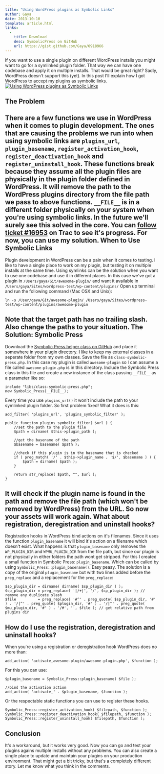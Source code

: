 ```yaml
---
title: "Using WordPress plugins as Symbolic Links"
author: Gaya
date: 2013-10-10
template: article.html
links:
  -
    title: Download
    desc: SymbolicPress on GitHub
    url: https://gist.github.com/Gaya/6918966
---
```

If you want to use a single plugin on different WordPress installs you might want to go for a symlinked plugin folder. That way we can have one codebase and apply it on multiple installs. That would be great right? Sadly, WordPress doesn't support this (yet). In this post I'll explain how I got WordPress to accept my plugins as symbolic links. [![Using WordPress plugins as Symbolic Links](/articles/\/using-wordpress-plugins-as-symbolic-links.jpg "Using WordPress plugins as Symbolic Links")](http://www.gayadesign.com/diy/using-wordpress-plugins-as-symbolic-links)<span id="more-1332"></span>

The Problem
-----------

 There are a few functions we use in WordPress when it comes to plugin development. The ones that are causing the problems we run into when using symbolic links are `plugins_url`, `plugin_basename`, `register_activation_hook`, `register_deactivation_hook` and `register_uninstall_hook`. These functions break because they assume all the plugin files are physically in the plugin folder defined in WordPress. It will remove the path to the WordPress plugins directory from the file path we pass to above functions. `__FILE__` is in a different folder physically on your system when you're using symbolic links. In the future we'll surely see this solved in the core. You can [follow ticket #16953](http://core.trac.wordpress.org/ticket/16953 "Ticket #16953 on WordPress Trac") on Trac to see it's progress. For now, you can use my solution. When to Use Symbolic Links
--------------------------

 Plugin development in WordPress can be a pain when it comes to testing. I like to have a single place to work on my plugin, but testing it on multiple installs at the same time. Using symlinks can be the solution when you want to use one codebase and use it in different places. In this case we've got a plugin in `/Users/gaya/Git/awesome-plugin/` and want it available in `/Users/gaya/Sites/wordpress-test/wp-content/plugins/` Open up terminal and run the following command (Mac OSX and Unix): 
```
ln -s /User/gaya/Git/awesome-plugin/ /Users/gaya/Sites/wordpress-test/wp-content/plugins/awesome-plugin
```
 Note that the target path has no trailing slash. Also change the paths to your situation. The Solution: Symbolic Press
----------------------------

 Download the [Symbolic Press helper class on GitHub](https://gist.github.com/Gaya/6918966 "Symbolic Press Class Gist on GitHub") and place it somewhere in your plugin directory. I like to keep my external classes in a seperate folder from my own classes. Save the file as `class-symbolic-press.php`. In this case my plugin is called `awesome-plugin` so I can assume a file called `awesome-plugin.php` is in this directory. Include the Symbolic Press class in this file and create a new instance of the class passing `__FILE__` as a parameter like so: 
```clike
include "libs/class-symbolic-press.php";
new Symbolic_Press(__FILE__);
```
 Every time you use `plugins_url()` it won't include the path to your symlinked plugin folder. So first problem fixed! What it does is this: 
```clike
add_filter( 'plugins_url', 'plugins_symbolic_filter' );

public function plugins_symbolic_filter( $url ) {
	//set the path to the plugin file
	$path = dirname( $this->plugin_path );

	//get the basename of the path
	$basename = basename( $path );

	//check if this plugin is in the basename that is checked
	if ( preg_match( '/' . $this->plugin_name . '$/', $basename ) ) {
		$path = dirname( $path );
	}

	return str_replace( $path, "", $url );
}
```
 It will check if the plugin name is found in the path and remove the file path (which won't be removed by WordPress) from the URL. So now your assets will work again. What about registration, deregistration and uninstall hooks?
------------------------------------------------------------

 Registration hooks in WordPress bind actions on it's filenames. Since it uses the function `plugin_basename` it will bind it's action on a filename which doesn't exist. What happens is that `plugin_basename` only removes the `WP_PLUGIN_DIR` and `WPMU_PLUGIN_DIR` from the file path, but since our plugin is not physically in either folders the path wont get stripped. For this I created a small function in Symbolic Press: `plugin_basename`. Which can be called by using `Symbolic_Press::plugin_basename()`. Easy peasy. The solution is a copy of the original `plugin_basename` but with two lines added before the `preg_replace` and a replacement for the `preg_replace`: 
```clike
$sp_plugin_dir = dirname( dirname( $sp_plugin_dir ) );
$sp_plugin_dir = preg_replace( '|/+|', '/', $sp_plugin_dir ); // remove any duplicate slash
$file          = preg_replace( '#^' . preg_quote( $sp_plugin_dir, '#' ) . '/|^' . preg_quote( $plugin_dir, '#' ) . '/|^' . preg_quote( $mu_plugin_dir, '#' ) . '/#', '', $file ); // get relative path from plugins dir
```
 How do I use the registration, deregistration and uninstall hooks?
------------------------------------------------------------------

 When you're using a registration or deregistration hook WordPress does no more than: 
```clike
add_action( 'activate_awesome-plugin/awesome-plugin.php', $function );
```
 For this you can use: 
```clike
$plugin_basename = Symbolic_Press::plugin_basename( $file );

//bind the activation action
add_action( 'activate_' . $plugin_basename, $function );
```
 Or the respectable static functions you can use to register these hooks. 
```clike
Symbolic_Press::register_activation_hook( $filepath, $function ); Symbolic_Press::register_deactivation_hook( $filepath, $function );
Symbolic_Press::register_uninstall_hook( $filepath, $function );
```
 Conclusion
----------

 It's a workaround, but it works very good. Now you can go and test your plugins agains multiple installs without any problems. You can also create a single place to update and maintain your plugins on your production environment. That might get a bit tricky, but that's a completely different story. Let me know what you think in the comments.